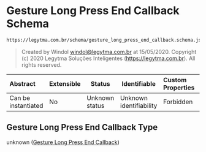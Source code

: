 # Gesture Long Press End Callback Schema

```txt
https://legytma.com.br/schema/gesture_long_press_end_callback.schema.json
```




> Created by Windol [windol@legytma.com.br](mailto:windol@legytma.com.br) at 15/05/2020.
> Copyright (c) 2020 Legytma Soluções Inteligentes (<https://legytma.com.br>). All rights reserved.
>

| Abstract            | Extensible | Status         | Identifiable            | Custom Properties | Additional Properties | Access Restrictions | Defined In                                                                                                                  |
| :------------------ | ---------- | -------------- | ----------------------- | :---------------- | --------------------- | ------------------- | --------------------------------------------------------------------------------------------------------------------------- |
| Can be instantiated | No         | Unknown status | Unknown identifiability | Forbidden         | Allowed               | none                | [gesture_long_press_end_callback.schema.json](../schema/gesture_long_press_end_callback.schema.json "open original schema") |

## Gesture Long Press End Callback Type

unknown ([Gesture Long Press End Callback](gesture_long_press_end_callback.md))
